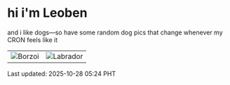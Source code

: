 # hi i'm Leoben

and i like dogs—so have some random dog pics that change whenever my CRON feels like it

|  |  |
|--------|----------|
| ![Borzoi](https://random-dog-vercel.vercel.app/api/random-borzoi?v=1761600244) | ![Labrador](https://random-dog-vercel.vercel.app/api/random-labrador?v=1761600244) |

Last updated: 2025-10-28 05:24 PHT

